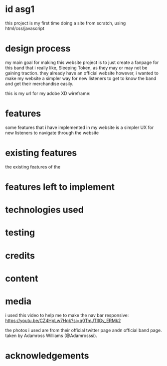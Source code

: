 # id asg1
this project is my first time doing a site from scratch, using html/css/javascript

# design process
my main goal for making this website project is to just create a fanpage for this band that i really like, Sleeping Token, as they may or may not be gaining traction. they already have an official website however, i wanted to make my website a simpler way for new listeners to get to know the band and get their merchandise easily.

this is my url for my adobe XD wireframe: 

# features
some features that i have implemented in my website is a simpler UX for new listeners to navigate through the website

# existing features
the existing features of the 

# features left to implement

# technologies used

# testing

# credits
# content

# media
i used this video to help me to make the nav bar responsive: https://youtu.be/CZ4HpLw7Hqk?si=q0TmJTllGv_ERMk2

the photos i used are from their official twitter page andn official band page. taken by Adamross Williams (@Adamrosssi).

# acknowledgements